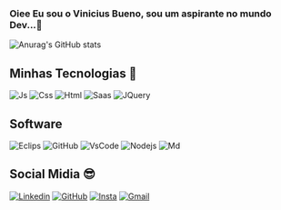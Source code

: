 

### Oiee Eu sou o Vinicius Bueno, sou um aspirante no mundo Dev...👋

![Anurag's GitHub stats](https://github-readme-stats.vercel.app/api?username=anuraghazra&theme=dark&show_icons=true)

## Minhas Tecnologias 🚀

![Js](https://img.shields.io/badge/JavaScript-F7DF1E?style=for-the-badge&logo=javascript&logoColor=black)
![Css](https://img.shields.io/badge/CSS3-1572B6?style=for-the-badge&logo=css3&logoColor=white)
![Html](https://img.shields.io/badge/HTML5-E34F26?style=for-the-badge&logo=html5&logoColor=white)
![Saas](https://img.shields.io/badge/Sass-CC6699?style=for-the-badge&logo=sass&logoColor=white)
![JQuery](https://img.shields.io/badge/jQuery-0769AD?style=for-the-badge&logo=jquery&logoColor=white)




## Software
![Eclips](https://img.shields.io/badge/Eclipse-2C2255?style=for-the-badge&logo=eclipse&logoColor=white)
![GitHub](https://img.shields.io/badge/GitHub-100000?style=for-the-badge&logo=github&logoColor=white)
![VsCode](https://img.shields.io/badge/Visual_Studio_Code-0078D4?style=for-the-badge&logo=visual%20studio%20code&logoColor=white)
![Nodejs](https://img.shields.io/badge/Node.js-339933?style=for-the-badge&logo=node.js&logoColor=white)
![Md](https://img.shields.io/badge/Markdown-000000?style=for-the-badge&logo=markdown&logoColor=white)




## Social Midia 😎

[![Linkedin](https://img.shields.io/badge/LinkedIn-0077B5?style=for-the-badge&logo=linkedin&logoColor=white)](https://www.linkedin.com/in/viniciusbuenodev/)
[![GitHub](https://img.shields.io/badge/GitHub-100000?style=for-the-badge&logo=github&logoColor=white)](https://github.com/Vinicius-a11y)
[![Insta](https://img.shields.io/badge/Instagram-E4405F?style=for-the-badge&logo=instagram&logoColor=white)](https://www.instagram.com/vinniibueno_/)
[![Gmail](https://img.shields.io/badge/Gmail-D14836?style=for-the-badge&logo=gmail&logoColor=white)](https://criarmeulink.com.br/u/1692973368)
